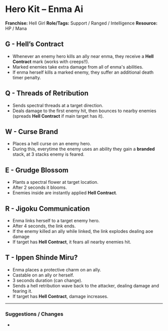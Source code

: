 # Hero Kit – Enma Ai

**Franchise:** Hell Girl
**Role/Tags:** Support / Ranged / Intelligence 
**Resource:** HP / Mana

## G - Hell’s Contract
- Whenever an enemy hero kills an ally near enma, they receive a **Hell Contract** mark (works with creeps!!).
- Marked enemies take extra damage from all of enma's abilities.
- If enma herself kills a marked enemy, they suffer an additional death timer penalty.

## Q - Threads of Retribution
- Sends spectral threads at a target direction.
- Deals damage to the first enemy hit, then bounces to nearby enemies (spreads **Hell Contract** if main target has it).

## W - Curse Brand
- Places a hell curse on an enemy hero.
- During this, everytime the enemy uses an ability they gain a **branded** stack, at 3 stacks enemy is feared.

## E - Grudge Blossom
- Plants a spectral flower at target location.
- After 2 seconds it blooms.
- Enemies inside are instantly applied **Hell Contract**.

## R - Jigoku Communication
- Enma links herself to a target enemy hero.
- After 4 seconds, the link ends.
- If the enemy killed an ally while linked, the link explodes dealing aoe damage
- If target has **Hell Contract**, it fears all nearby enemies hit.

## T - Ippen Shinde Miru?
- Enma places a protective charm on an ally.
- Castable on an ally or herself.
- 3 seconds duration (can change).
- Sends a hell retribution wave back to the attacker, dealing damage and fearing it.
- If target has **Hell Contract**, damage increases.

---

### Suggestions / Changes
- <your notes here>